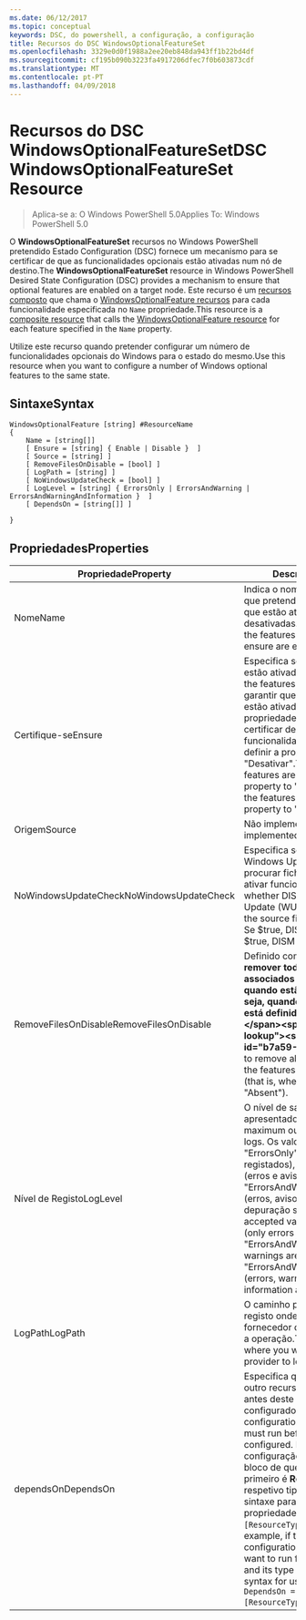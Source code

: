 ```yaml
---
ms.date: 06/12/2017
ms.topic: conceptual
keywords: DSC, do powershell, a configuração, a configuração
title: Recursos do DSC WindowsOptionalFeatureSet
ms.openlocfilehash: 3329e0d0f1988a2ee20eb848da943ff1b22bd4df
ms.sourcegitcommit: cf195b090b3223fa4917206dfec7f0b603873cdf
ms.translationtype: MT
ms.contentlocale: pt-PT
ms.lasthandoff: 04/09/2018
---
```

# <a name="dsc-windowsoptionalfeatureset-resource"></a><span data-ttu-id="b7a59-103">Recursos do DSC WindowsOptionalFeatureSet</span><span class="sxs-lookup"><span data-stu-id="b7a59-103">DSC WindowsOptionalFeatureSet Resource</span></span>

> <span data-ttu-id="b7a59-104">Aplica-se a: O Windows PowerShell 5.0</span><span class="sxs-lookup"><span data-stu-id="b7a59-104">Applies To: Windows PowerShell 5.0</span></span>

<span data-ttu-id="b7a59-105">O **WindowsOptionalFeatureSet** recursos no Windows PowerShell pretendido Estado Configuration (DSC) fornece um mecanismo para se certificar de que as funcionalidades opcionais estão ativadas num nó de destino.</span><span class="sxs-lookup"><span data-stu-id="b7a59-105">The **WindowsOptionalFeatureSet** resource in Windows PowerShell Desired State Configuration (DSC) provides a mechanism to ensure that optional features are enabled on a target node.</span></span>
<span data-ttu-id="b7a59-106">Este recurso é um [recursos composto](authoringResourceComposite.md) que chama o [WindowsOptionalFeature recursos](windowsOptionalFeatureResource.md) para cada funcionalidade especificada no `Name` propriedade.</span><span class="sxs-lookup"><span data-stu-id="b7a59-106">This resource is a [composite resource](authoringResourceComposite.md) that calls the [WindowsOptionalFeature resource](windowsOptionalFeatureResource.md) for each feature specified in the `Name` property.</span></span>

<span data-ttu-id="b7a59-107">Utilize este recurso quando pretender configurar um número de funcionalidades opcionais do Windows para o estado do mesmo.</span><span class="sxs-lookup"><span data-stu-id="b7a59-107">Use this resource when you want to configure a number of Windows optional features to the same state.</span></span>

## <a name="syntax"></a><span data-ttu-id="b7a59-108">Sintaxe</span><span class="sxs-lookup"><span data-stu-id="b7a59-108">Syntax</span></span>

```
WindowsOptionalFeature [string] #ResourceName
{
    Name = [string[]]
    [ Ensure = [string] { Enable | Disable }  ]
    [ Source = [string] ]
    [ RemoveFilesOnDisable = [bool] ]
    [ LogPath = [string] ]
    [ NoWindowsUpdateCheck = [bool] ]
    [ LogLevel = [string] { ErrorsOnly | ErrorsAndWarning | ErrorsAndWarningAndInformation }  ]
    [ DependsOn = [string[]] ]

}
```

## <a name="properties"></a><span data-ttu-id="b7a59-109">Propriedades</span><span class="sxs-lookup"><span data-stu-id="b7a59-109">Properties</span></span>

|  <span data-ttu-id="b7a59-110">Propriedade</span><span class="sxs-lookup"><span data-stu-id="b7a59-110">Property</span></span>  |  <span data-ttu-id="b7a59-111">Descrição</span><span class="sxs-lookup"><span data-stu-id="b7a59-111">Description</span></span>   |
|---|---|
| <span data-ttu-id="b7a59-112">Nome</span><span class="sxs-lookup"><span data-stu-id="b7a59-112">Name</span></span>| <span data-ttu-id="b7a59-113">Indica o nome das funcionalidades que pretende para se certificar de que estão ativadas ou desativadas.</span><span class="sxs-lookup"><span data-stu-id="b7a59-113">Indicates the name of the features that you want to ensure are enabled or disabled.</span></span>|
| <span data-ttu-id="b7a59-114">Certifique-se</span><span class="sxs-lookup"><span data-stu-id="b7a59-114">Ensure</span></span>| <span data-ttu-id="b7a59-115">Especifica se as funcionalidades estão ativadas.</span><span class="sxs-lookup"><span data-stu-id="b7a59-115">Specifies whether the features are enabled.</span></span> <span data-ttu-id="b7a59-116">Para garantir que as funcionalidades estão ativadas, defina esta propriedade como "Ativar" para se certificar de que as funcionalidades estão desativadas, definir a propriedade para "Desativar".</span><span class="sxs-lookup"><span data-stu-id="b7a59-116">To ensure that the features are enabled, set this property to "Enable" To ensure that the features are disabled, set the property to "Disable".</span></span>|
| <span data-ttu-id="b7a59-117">Origem</span><span class="sxs-lookup"><span data-stu-id="b7a59-117">Source</span></span>| <span data-ttu-id="b7a59-118">Não implementado.</span><span class="sxs-lookup"><span data-stu-id="b7a59-118">Not implemented.</span></span>|
| <span data-ttu-id="b7a59-119">NoWindowsUpdateCheck</span><span class="sxs-lookup"><span data-stu-id="b7a59-119">NoWindowsUpdateCheck</span></span>| <span data-ttu-id="b7a59-120">Especifica se o DISM contacta Windows Update (WU) quando a procurar ficheiros de origem para ativar funcionalidades.</span><span class="sxs-lookup"><span data-stu-id="b7a59-120">Specifies whether DISM contacts Windows Update (WU) when searching for the source files to enable features.</span></span> <span data-ttu-id="b7a59-121">Se $true, DISM não contactar WU.</span><span class="sxs-lookup"><span data-stu-id="b7a59-121">If $true, DISM does not contact WU.</span></span>|
| <span data-ttu-id="b7a59-122">RemoveFilesOnDisable</span><span class="sxs-lookup"><span data-stu-id="b7a59-122">RemoveFilesOnDisable</span></span>| <span data-ttu-id="b7a59-123">Definido como **$true** para remover todos os ficheiros associados as funcionalidades quando estão desativadas (ou seja, quando **Certifique-se** está definido para "Ausente").</span><span class="sxs-lookup"><span data-stu-id="b7a59-123">Set to **$true** to remove all files associated with the features when they are disabled (that is, when **Ensure** is set to "Absent").</span></span>|
| <span data-ttu-id="b7a59-124">Nível de Registo</span><span class="sxs-lookup"><span data-stu-id="b7a59-124">LogLevel</span></span>| <span data-ttu-id="b7a59-125">O nível de saída máximo apresentado nos registos.</span><span class="sxs-lookup"><span data-stu-id="b7a59-125">The maximum output level shown in the logs.</span></span> <span data-ttu-id="b7a59-126">Os valores aceites são: "ErrorsOnly" (apenas erros são registados), "ErrorsAndWarning" (erros e avisos são registados) e "ErrorsAndWarningAndInformation" (erros, avisos e informações de depuração são registados).</span><span class="sxs-lookup"><span data-stu-id="b7a59-126">The accepted values are: "ErrorsOnly" (only errors are logged), "ErrorsAndWarning" (errors and warnings are logged), and "ErrorsAndWarningAndInformation" (errors, warnings, and debug information are logged).</span></span>|
| <span data-ttu-id="b7a59-127">LogPath</span><span class="sxs-lookup"><span data-stu-id="b7a59-127">LogPath</span></span>| <span data-ttu-id="b7a59-128">O caminho para um ficheiro de registo onde pretende que o fornecedor de recursos para iniciar a operação.</span><span class="sxs-lookup"><span data-stu-id="b7a59-128">The path to a log file where you want the resource provider to log the operation.</span></span>|
| <span data-ttu-id="b7a59-129">dependsOn</span><span class="sxs-lookup"><span data-stu-id="b7a59-129">DependsOn</span></span>| <span data-ttu-id="b7a59-130">Especifica que a configuração de outro recurso tem de executar antes deste recurso é configurado.</span><span class="sxs-lookup"><span data-stu-id="b7a59-130">Specifies that the configuration of another resource must run before this resource is configured.</span></span> <span data-ttu-id="b7a59-131">Por exemplo, se o ID da configuração do recurso de script bloco de que pretende executar primeiro é __ResourceName__ e o respetivo tipo é __ResourceType__, a sintaxe para utilizar esta propriedade é `DependsOn = "[ResourceType]ResourceName"`.</span><span class="sxs-lookup"><span data-stu-id="b7a59-131">For example, if the ID of the resource configuration script block that you want to run first is __ResourceName__ and its type is __ResourceType__, the syntax for using this property is `DependsOn = "[ResourceType]ResourceName"`.</span></span>|